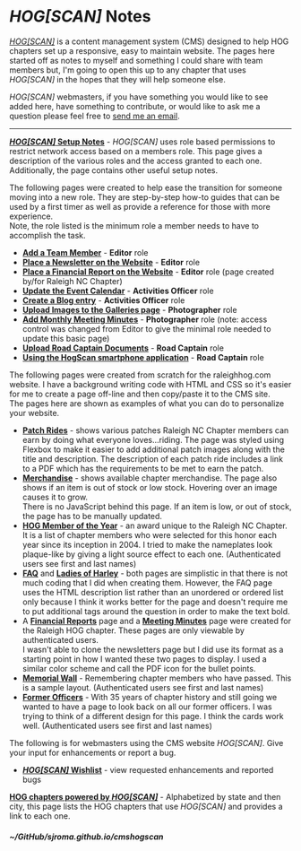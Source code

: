 
# _HOG\[SCAN\]_ Notes

<a href="https://www.hogscan.com" target="_blank">_HOG\[SCAN\]_</a> is a content management system (CMS) designed to help HOG chapters set up a responsive, easy to maintain website. The pages here started off as notes to myself and something I could share with team members but, I'm going to open this up to any chapter that uses _HOG\[SCAN\]_ in the hopes that they will help someone else.  

_HOG\[SCAN\]_ webmasters, if you have something you would like to see added here, have something to contribute, or would like to ask me a question please feel free to [send me an email](mailto:webmaster@raleighhog.com).  

---    
<a href="https://sjroma.github.io/cmshogscan/cmswebsite/" target="_blank">**_HOG\[SCAN\]_ Setup Notes**</a> - _HOG\[SCAN\]_ uses role based permissions to restrict network access based on a members role. This page gives a description of the various roles and the access granted to each one.  
Additionally, the page contains other useful setup notes.  

The following pages were created to help ease the transition for someone moving into a new role. They are step-by-step how-to guides that can be used by a first timer as well as provide a reference for those with more experience.  
Note, the role listed is the minimum role a member needs to have to accomplish the task.
* <a href="https://sjroma.github.io/cmshogscan/updateralhog/procedures/stepsAddTeamMember.html" target="_blank">**Add a Team Member**</a> - **Editor** role  
* <a href="https://sjroma.github.io/cmshogscan/updateralhog/procedures/stepsNewslettersUpdate.html" target="_blank">**Place a Newsletter on the Website**</a> - **Editor** role  
* <a href="https://sjroma.github.io/cmshogscan/updateralhog/procedures/stepsFinancialReport.html" target="_blank">**Place a Financial Report on the Website**</a> - **Editor** role (page created by/for Raleigh NC Chapter)  
* <a href="https://sjroma.github.io/cmshogscan/updateralhog/procedures/stepsEventCalUpdate.html" target="_blank">**Update the Event Calendar**</a> - **Activities Officer** role  
* <a href="https://sjroma.github.io/cmshogscan/updateralhog/procedures/stepsBlogCreate.html" target="_blank">**Create a Blog entry**</a> - **Activities Officer** role  
* <a href="https://sjroma.github.io/cmshogscan/updateralhog/procedures/stepsGalleriesAdd.html" target="_blank">**Upload Images to the Galleries page**</a> - **Photographer** role  
* <a href="https://sjroma.github.io/cmshogscan/updateralhog/procedures/stepsMtgMinutesUpload.html" target="_blank">**Add Monthly Meeting Minutes**</a> - **Photographer** role (note: access control was changed from Editor to give the minimal role needed to update this basic page)  
* <a href="https://sjroma.github.io/cmshogscan/updateralhog/procedures/stepsRoadCaptUploads.html" target="_blank">**Upload Road Captain Documents**</a> - **Road Captain** role  
* <a href="https://sjroma.github.io/cmshogscan/hogscanapp/index.html" target="_blank">**Using the HogScan smartphone application**</a> - **Road Captain** role  

The following pages were created from scratch for the raleighhog.com website. I have a background writing code with HTML and CSS so it's easier for me to create a page off-line and then copy/paste it to the CMS site.  
The pages here are shown as examples of what you can do to personalize your website.  
* <a href="https://sjroma.github.io/cmshogscan/pagesralhog/patchrides" target="_blank">**Patch Rides**</a> - shows various patches Raleigh NC Chapter members can earn by doing what everyone loves...riding. The page was styled using Flexbox to make it easier to add additional patch images along with the title and description. The description of each patch ride includes a link to a PDF which has the requirements to be met to earn the patch.  
* <a href="https://sjroma.github.io/cmshogscan/pagesralhog/merchandise" target="_blank">**Merchandise**</a> - shows available chapter merchandise. The page also shows if an item is out of stock or low stock. Hovering over an image causes it to grow.  
  There is no JavaScript behind this page. If an item is low, or out of stock, the page has to be manually updated.  
* **[HOG Member of the Year](https://sjroma.github.io/cmshogscan/pagesralhog/hmoy)** - an award unique to the Raleigh NC Chapter. It is a list of chapter members who were selected for this honor each year since its inception in 2004. I tried to make the nameplates look plaque-like by giving a light source effect to each one. (Authenticated users see first and last names)  
* **[FAQ](https://www.raleighhog.com/faq)** and **[Ladies of Harley](https://www.raleighhog.com/ladies-harley)** - both pages are simplistic in that there is not much coding that I did when creating them. However, the FAQ page uses the HTML description list rather than an unordered or ordered list only because I think it works better for the page and doesn't require me to put additional tags around the question in order to make the text bold.  
* A **[Financial Reports](https://www.raleighhog.com/financial-reports)** page and a **[Meeting Minutes](https://www.raleighhog.com/meeting-minutes)** page were created for the Raleigh HOG chapter. These pages are only viewable by authenticated users.  
I wasn't able to clone the newsletters page but I did use its format as a starting point in how I wanted these two pages to display. I used a similar color scheme and call the PDF icon for the bullet points.  
* **[Memorial Wall](https://sjroma.github.io/cmshogscan/pagesralhog/memorial)** - Remembering chapter members who have passed. This is a sample layout. (Authenticated users see first and last names)    
* **[Former Officers](https://sjroma.github.io/cmshogscan/pagesralhog/pastofficers)** - With 35 years of chapter history and still going we wanted to have a page to look back on all our former officers. I was trying to think of a different design for this page. I think the cards work well. (Authenticated users see first and last names)  

The following is for webmasters using the CMS website _HOG\[SCAN\]_. Give your input for enhancements or report a bug.  
* **[_HOG\[SCAN\]_ Wishlist](https://sjroma.github.io/cmshogscan/cmswishlist)** - view requested enhancements and reported bugs  

**[HOG chapters powered by _HOG\[SCAN\]_](https://sjroma.github.io/cmshogscan/chapters/)** - Alphabetized by state and then city, this page lists the HOG chapters that use _HOG\[SCAN\]_ and provides a link to each one.  

##### ~/GitHub/sjroma.github.io/cmshogscan  